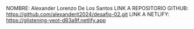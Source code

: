 NOMBRE: Alexander Lorenzo De Los Santos
LINK A REPOSITORIO GITHUB: https://github.com/alexanderit2024/desafio-02.git
LINK A NETLIFY: https://glistening-yeot-d83a9f.netlify.app